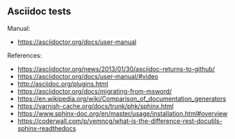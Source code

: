 ## Asciidoc tests


Manual:
* https://asciidoctor.org/docs/user-manual

References:
* https://asciidoctor.org/news/2013/01/30/asciidoc-returns-to-github/
* https://asciidoctor.org/docs/user-manual/#video
* http://asciidoc.org/plugins.html
* https://asciidoctor.org/docs/migrating-from-msword/
* https://en.wikipedia.org/wiki/Comparison_of_documentation_generators
* https://varnish-cache.org/docs/trunk/phk/sphinx.html
* https://www.sphinx-doc.org/en/master/usage/installation.html#overview
* https://coderwall.com/p/vemncg/what-is-the-difference-rest-docutils-sphinx-readthedocs



